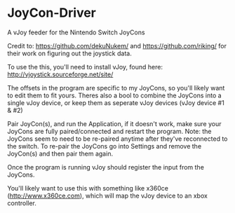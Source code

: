 # JoyCon-Driver
A vJoy feeder for the Nintendo Switch JoyCons


Credit to:
https://github.com/dekuNukem/ and https://github.com/riking/ for their work on figuring out the joystick data.


To use the this, you'll need to install vJoy, found here: http://vjoystick.sourceforge.net/site/


The offsets in the program are specific to my JoyCons, so you'll likely want to edit them to fit yours.
Theres also a bool to combine the JoyCons into a single vJoy device, or keep them as seperate vJoy devices (vJoy device #1 & #2)

Pair JoyCon(s), and run the Application, if it doesn't work, make sure your JoyCons are fully paired/connected and restart the program.
Note: the JoyCons seem to need to be re-paired anytime after they've reconnected to the switch.
To re-pair the JoyCons go into Settings and remove the JoyCon(s) and then pair them again.

Once the program is running vJoy should register the input from the JoyCons.

You'll likely want to use this with something like x360ce (http://www.x360ce.com), which will map the vJoy device to an xbox controller.
